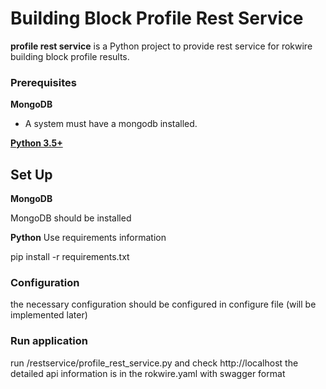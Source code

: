 # Building Block Profile Rest Service

**profile rest service** is a Python project to provide rest service for rokwire building block profile
results.
                      

### Prerequisites

**MongoDB**

- A system must have a mongodb installed.

**[Python 3.5+](https://www.python.org)**


## Set Up

**MongoDB**
 
MongoDB should be installed

**Python**
Use requirements information

pip install -r requirements.txt

### Configuration
the necessary configuration should be configured in configure file (will be implemented later)

### Run application
run /restservice/profile_rest_service.py and check http://localhost
the detailed api information is in the rokwire.yaml with swagger format
